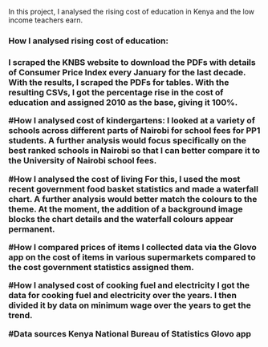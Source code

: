 In this project, I analysed the rising cost of education in Kenya and the low income teachers earn. 

<h3>How I analysed rising cost of education:<h3>
I scraped the KNBS website to download the PDFs with details of Consumer Price Index every January for the last decade.  
With the results, I scraped the PDFs for tables.
With the resulting CSVs, I got the percentage rise in the cost of education and assigned 2010 as the base, giving it 100%. 

#How I analysed cost of kindergartens:
I looked at a variety of schools across different parts of Nairobi for school fees for PP1 students. 
A further analysis would focus specifically on the best ranked schools in Nairobi so that I can better compare it to the University of Nairobi school fees.

#How I analysed the cost of living
For this, I used the most recent government food basket statistics and made a waterfall chart. 
A further analysis would better match the colours to the theme. At the moment, the addition of a background image blocks the chart details and the waterfall colours appear permanent.

#How I compared prices of items
I collected data via the Glovo app on the cost of items in various supermarkets compared to the cost government statistics assigned them.

#How I analysed cost of cooking fuel and electricity
I got the data for cooking fuel and electricity over the years. I then divided it by data on minimum wage over the years to get the trend.

#Data sources
Kenya National Bureau of Statistics
Glovo app
